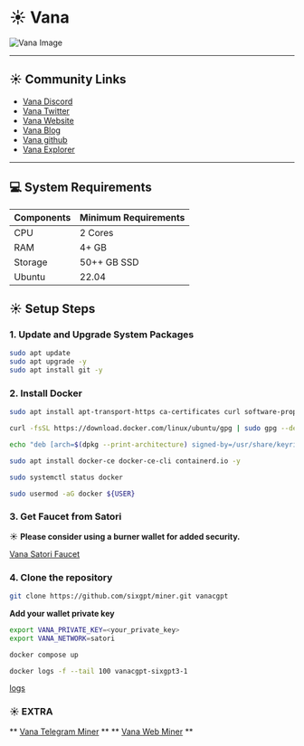 # ☀️ Vana

![Vana Image](https://i.imgur.com/tvAuEGr.png)

---

## ☀️ Community Links

- [Vana Discord](https://discord.gg/withvana)
- [Vana Twitter](https://x.com/withvana)
- [Vana Website](https://www.vana.org/)
- [Vana Blog](https://www.vana.org/post)
- [Vana github](https://github.com/vana-com)
- [Vana Explorer](https://satori.vanascan.io/)

---

## 💻 System Requirements

| Components  | Minimum Requirements |
|-------------|----------------------|
| CPU         | 2 Cores               |
| RAM         | 4+ GB                 |
| Storage     | 50++ GB SSD            |
| Ubuntu      | 22.04         |



## ☀️ Setup Steps

### 1. Update and Upgrade System Packages

```bash
sudo apt update
sudo apt upgrade -y
sudo apt install git -y

```

### 2. Install Docker

```bash
sudo apt install apt-transport-https ca-certificates curl software-properties-common -y

```

```bash
curl -fsSL https://download.docker.com/linux/ubuntu/gpg | sudo gpg --dearmor -o /usr/share/keyrings/docker-archive-keyring.gpg

```
```bash
echo "deb [arch=$(dpkg --print-architecture) signed-by=/usr/share/keyrings/docker-archive-keyring.gpg] https://download.docker.com/linux/ubuntu $(lsb_release -cs) stable" | sudo tee /etc/apt/sources.list.d/docker.list > /dev/null

```

```bash
sudo apt install docker-ce docker-ce-cli containerd.io -y
```

```bash
sudo systemctl status docker

```

```bash
sudo usermod -aG docker ${USER}

```

### 3. Get Faucet from Satori

☀️ **Please consider using a burner wallet for added security.**
 
[Vana Satori Faucet](https://faucet.vana.org/satori)


### 4. Clone the repository


```bash
git clone https://github.com/sixgpt/miner.git vanacgpt

```

**Add your wallet private key**

```bash
export VANA_PRIVATE_KEY=<your_private_key>
export VANA_NETWORK=satori
```

```bash
docker compose up
```


```bash
docker logs -f --tail 100 vanacgpt-sixgpt3-1
```

[logs](https://raw.githubusercontent.com/xhinis/vana/refs/heads/main/vanasixgpt.png)





### ☀️ EXTRA

** [Vana Telegram Miner](https://t.me/VanaDataHeroBot/VanaDataHero?startapp=1387245589) **
** [Vana Web Miner](https://sixgpt.xyz/miner) **

